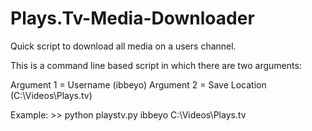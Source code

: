 # Plays.Tv-Media-Downloader

Quick script to download all media on a users channel.

This is a command line based script in which there are two arguments:
  
 Argument 1 = Username      (ibbeyo)
 Argument 2 = Save Location (C:\Videos\Plays.tv)

Example: >> python playstv.py ibbeyo C:\Videos\Plays.tv
